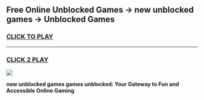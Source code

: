 
## Free Online Unblocked Games → new unblocked games → Unblocked Games
<h3>
<a href="https://premium.freeplayer.one?title=new_unblocked_games&ref=21F">CLICK TO PLAY</a></h3>
<hr>

<h3>
<a href="https://premium.freeplayer.one?title=new_unblocked_games&ref=21F">CLICK 2 PLAY</a>
  
</h3>

<a href="https://premium.freeplayer.one?title=new_unblocked_games&ref=21F/"><img src="https://clearcache.store/games.png"></a>


**new unblocked games games unblocked: Your Gateway to Fun and Accessible Online Gaming**
